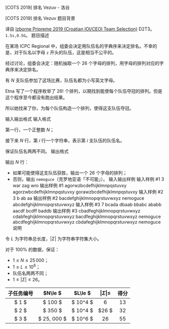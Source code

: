 



[COTS 2019] 排名 Vezuv - 洛谷














[COTS 2019] 排名 Vezuv
题目背景

译自 [Izborne Pripreme 2019 (Croatian IOI/CEOI Team Selection)](https://hsin.hr/pripreme2019/) D2T3。$\texttt{1.5s,0.5G}$。
题目描述


在某场 ICPC Regional 中，组委会决定用队伍名的字典序来决定排名。不幸的是，对于队名以字母 $\texttt{z}$ 开头的队伍，这是相当不公平的。

经过讨论，组委会决定：随机抽取一个 $26$ 个字母的排列，用字母的排列对应的字典序来决定排名。

有 $N$ 支队伍参加了这场比赛，队伍名都为小写英文字母。

Etna 写了一个程序枚举了 $26!$ 个排列，以期找到能使每个队伍夺冠的排列。但是这个程序至今都没有跑出结果。

所以她找来了你，为每个队伍构造一个排列，使得这支队伍夺冠。

输入输出格式
输入格式


第一行，一个正整数 $N$；

接下来 $N$ 行，第 $i$ 行一个字符串，表示第 $i$ 支队伍的队伍名。

保证队伍名两两不同。
输出格式


输出 $N$ 行：
- 如果可能使得这支队伍获胜，输出一个 $26$ 个字母的排列；
- 否则，输出 `nemoguce`（克罗地亚语「不可能」）。
输入输出样例
输入样例 #1
3
war
zag
wro
输出样例 #1
agorwzbcdefhijklmnpqstuvxy
agorzwbcdefhijklmnpqstuvxy
gorawzbcdefhijklmnpqstuvxy
输入样例 #2
3
b
ab
aa
输出样例 #2
bacdefghijklmnopqrstuvwxyz
nemoguce
abcdefghijklmnopqrstuvwxyz
输入样例 #3
7
bcada
dbaab
bbabc
ababb
aacdf
bcdff
baddb
输出样例 #3
cbadfeghijklmnopqrstuvwxyz
cdabfeghijklmnopqrstuvwxyz
bacdfeghijklmnopqrstuvwxyz
nemoguce
abcdfeghijklmnopqrstuvwxyz
cbdafeghijklmnopqrstuvwxyz
nemoguce
说明

令 $L$ 为字符串总长度，$|\Sigma|$ 为字符串字符集大小。

对于 $100\%$ 的数据，保证：

- $1\le N\le 25\, 000$；
- $1\le L\le 10^6$；
- 队伍名两两不同；
- $1\le |\Sigma|\le 26$。


| 子任务编号 | $N\le $ | $L\le $ | $\vert\Sigma\vert\le$    | 得分 |  
| :--: | :--: |:--: |  :--: | :--: | 
| $ 1 $    | $ 100 $ |   $ 10^4 $   |  $6$ | $13$ |
| $ 2 $    | $ 350 $ |  $ 10^4 $   |  $26 $ | $32$ |
| $ 3 $    | $ 25\, 000 $ | $ 10^6 $   |  $26$ |  $55$ |






